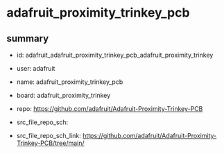 # adafruit_proximity_trinkey_pcb
 
## summary 
* id: adafruit_adafruit_proximity_trinkey_pcb_adafruit_proximity_trinkey
* user: adafruit
* name: adafruit_proximity_trinkey_pcb
* board: adafruit_proximity_trinkey
* repo: https://github.com/adafruit/Adafruit-Proximity-Trinkey-PCB



* src_file_repo_sch: 
* src_file_repo_sch_link: https://github.com/adafruit/Adafruit-Proximity-Trinkey-PCB/tree/main/






